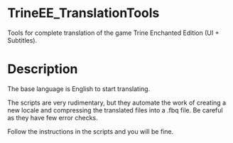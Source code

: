 # TrineEE_TranslationTools
Tools for complete translation of the game Trine Enchanted Edition (UI + Subtitles).

# Description
The base language is English to start translating.

The scripts are very rudimentary, but they automate the work of creating a new locale and compressing the translated files into a .fbq file. Be careful as they have few error checks.

Follow the instructions in the scripts and you will be fine.
